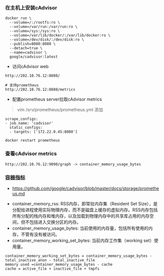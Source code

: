 ### 在主机上安装cAdvisor
```
docker run \
  --volume=/:/rootfs:ro \
  --volume=/var/run:/var/run:ro \
  --volume=/sys:/sys:ro \
  --volume=/var/lib/docker/:/var/lib/docker:ro \
  --volume=/dev/disk/:/dev/disk:ro \
  --publish=8080:8080 \
  --detach=true \
  --name=cadvisor \
  google/cadvisor:latest
```

* 访问cAdvisor web
```
http://202.10.76.12:8080/

# 支持prometheus
http://202.10.76.12:8080/metrics
```

* 配置prometheus server拉取cAdvisor metrics
>vim /srv/prometheus/prometheus.yml 添加     
```
scrape_configs:
- job_name: 'cadvisor'
  static_configs:
  - targets: ['172.22.0.45:8080']
```
```
docker restart prometheus
```

### 查看cAdvisor metrics
```
http://202.10.76.12:9090/graph -> container_memory_usage_bytes
```

### [容器指标](https://docs.docker.com/config/containers/runmetrics/)
* https://github.com/google/cadvisor/blob/master/docs/storage/prometheus.md
- container_memory_rss: RSS内存，即常驻内存集（Resident Set Size），是分配给进程使用实际物理内存，而不是磁盘上缓存的虚拟内存。RSS内存包括所有分配的栈内存和堆内存，以及加载到物理内存中的共享库占用的内存空间，但不包括进入交换分区的内存。
- container_memory_usage_bytes: 当前使用的内存量，包括所有使用的内存，不管有没有被访问。
- container_memory_working_set_bytes: 当前内存工作集（working set）使用量。
```
container_memory_working_set_bytes = container_memory_usage_bytes - total_inactive_anon - total_inactive_file
memory used =container_memory_usage_bytes - cache
cache = active_file + inactive_file + tmpfs
```